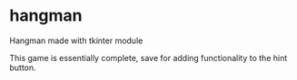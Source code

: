 # hangman
Hangman made with tkinter module

This game is essentially complete, save for adding functionality to the hint button.
